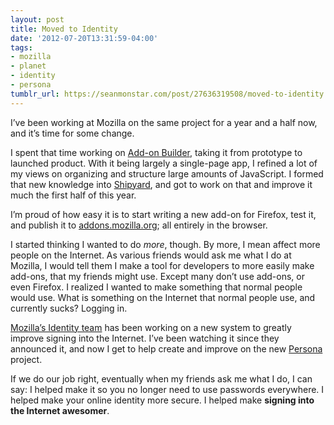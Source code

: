 ```yaml
---
layout: post
title: Moved to Identity
date: '2012-07-20T13:31:59-04:00'
tags:
- mozilla
- planet
- identity
- persona
tumblr_url: https://seanmonstar.com/post/27636319508/moved-to-identity
---
```

I’ve been working at Mozilla on the same project for a year and a half now, and it’s time for some change.

I spent that time working on [Add-on Builder](https://builder.addons.mozilla.org), taking it from prototype to launched product. With it being largely a single-page app, I refined a lot of my views on organizing and structure large amounts of JavaScript. I formed that new knowledge into [Shipyard](http://seanmonstar.com/tagged/shipyard), and got to work on that and improve it much the first half of this year.

I’m proud of how easy it is to start writing a new add-on for Firefox, test it, and publish it to [addons.mozilla.org](https://addons.mozilla.org); all entirely in the browser.

I started thinking I wanted to do _more_, though. By more, I mean affect more people on the Internet. As various friends would ask me what I do at Mozilla, I would tell them I make a tool for developers to more easily make add-ons, that my friends might use. Except many don’t use add-ons, or even Firefox. I realized I wanted to make something that normal people would use. What is something on the Internet that normal people use, and currently sucks? Logging in.

[Mozilla’s Identity team](http://identity.mozilla.com) has been working on a new system to greatly improve signing into the Internet. I’ve been watching it since they announced it, and now I get to help create and improve on the new [Persona](https://persona.org) project.

If we do our job right, eventually when my friends ask me what I do, I can say: I helped make it so you no longer need to use passwords everywhere. I helped make your online identity more secure. I helped make **signing into the Internet awesomer**.

